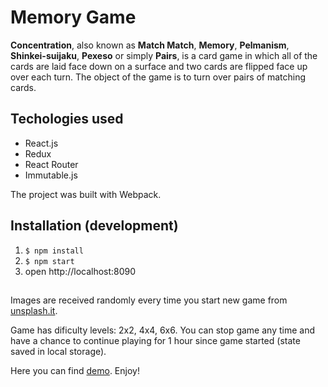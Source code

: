 # Memory Game

**Concentration**, also known as **Match Match**, **Memory**, **Pelmanism**, **Shinkei-suijaku**, **Pexeso** or simply **Pairs**, is a card game in which all of the cards are laid face down on a surface and two cards are flipped face up over each turn. The object of the game is to turn over pairs of matching cards.

## Techologies used

* React.js
* Redux
* React Router
* Immutable.js

The project was built with Webpack.

## Installation (development)

1. ```$ npm install```
2. ```$ npm start```
3. open http://localhost:8090

## 
Images are received randomly every time you start new game from [unsplash.it](https://unsplash.it/).

Game has dificulty levels: 2x2, 4x4, 6x6. You can stop game any time and have a chance to continue playing for 1 hour since game started (state saved in local storage).

Here you can find [demo](https://bahkostya.github.io/MemoryGame/public/). Enjoy!
